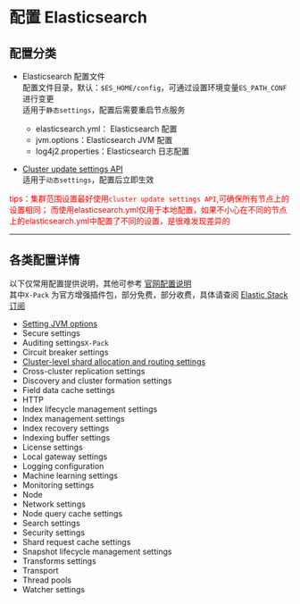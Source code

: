 # 配置 Elasticsearch

## 配置分类

* Elasticsearch 配置文件
  <br/>配置文件目录，默认：`$ES_HOME/config`，可通过设置环境变量`ES_PATH_CONF`进行变更
  <br/>适用于`静态settings`，配置后需要重启节点服务
    * elasticsearch.yml： Elasticsearch 配置
    * jvm.options：Elasticsearch JVM 配置
    * log4j2.properties：Elasticsearch 日志配置

* [Cluster update settings API](https://www.elastic.co/guide/en/elasticsearch/reference/7.8/cluster-update-settings.html)
  <br/>适用于`动态settings`，配置后立即生效

<font color=red>tips：集群范围设置最好使用`cluster update settings API`,可确保所有节点上的设置相同；
而使用elasticsearch.yml仅用于本地配置，如果不小心在不同的节点上的elasticsearch.yml中配置了不同的设置，是很难发现差异的</font>

--------------------------------------------------------------------------------------

## 各类配置详情

以下仅常用配置提供说明，其他可参考 [官网配置说明](https://www.elastic.co/guide/en/elasticsearch/reference/7.8/settings.html)
<br/>其中`X-Pack`
为官方增强插件包，部分免费，部分收费，具体请查阅 [Elastic Stack 订阅](https://www.elastic.co/cn/subscriptions)

* [Setting JVM options](conf-jvm.md)
* Secure settings
* Auditing settings`X-Pack`
* Circuit breaker settings
* [Cluster-level shard allocation and routing settings]()
* Cross-cluster replication settings
* Discovery and cluster formation settings
* Field data cache settings
* HTTP
* Index lifecycle management settings
* Index management settings
* Index recovery settings
* Indexing buffer settings
* License settings
* Local gateway settings
* Logging configuration
* Machine learning settings
* Monitoring settings
* Node
* Network settings
* Node query cache settings
* Search settings
* Security settings
* Shard request cache settings
* Snapshot lifecycle management settings
* Transforms settings
* Transport
* Thread pools
* Watcher settings